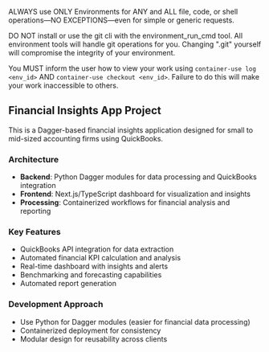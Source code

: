 ALWAYS use ONLY Environments for ANY and ALL file, code, or shell operations—NO EXCEPTIONS—even for simple or generic requests.

DO NOT install or use the git cli with the environment_run_cmd tool. All environment tools will handle git operations for you. Changing ".git" yourself will compromise the integrity of your environment.

You MUST inform the user how to view your work using `container-use log <env_id>` AND `container-use checkout <env_id>`. Failure to do this will make your work inaccessible to others.

## Financial Insights App Project

This is a Dagger-based financial insights application designed for small to mid-sized accounting firms using QuickBooks.

### Architecture
- **Backend**: Python Dagger modules for data processing and QuickBooks integration
- **Frontend**: Next.js/TypeScript dashboard for visualization and insights
- **Processing**: Containerized workflows for financial analysis and reporting

### Key Features
- QuickBooks API integration for data extraction
- Automated financial KPI calculation and analysis
- Real-time dashboard with insights and alerts
- Benchmarking and forecasting capabilities
- Automated report generation

### Development Approach
- Use Python for Dagger modules (easier for financial data processing)
- Containerized deployment for consistency
- Modular design for reusability across clients